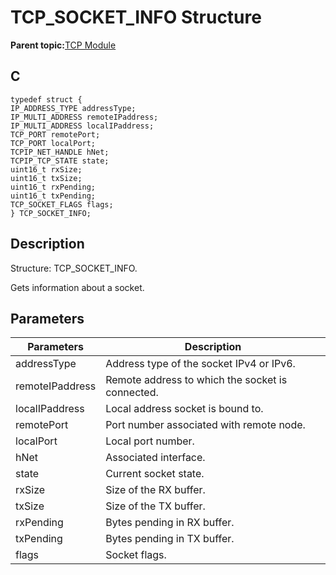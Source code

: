 # TCP\_SOCKET\_INFO Structure

**Parent topic:**[TCP Module](GUID-9461917B-27CE-44ED-80DB-67D963896E8F.md)

## C

```
typedef struct {
IP_ADDRESS_TYPE addressType;
IP_MULTI_ADDRESS remoteIPaddress;
IP_MULTI_ADDRESS localIPaddress;
TCP_PORT remotePort;
TCP_PORT localPort;
TCPIP_NET_HANDLE hNet;
TCPIP_TCP_STATE state;
uint16_t rxSize;
uint16_t txSize;
uint16_t rxPending;
uint16_t txPending;
TCP_SOCKET_FLAGS flags;
} TCP_SOCKET_INFO;
```

## Description

Structure: TCP\_SOCKET\_INFO.

Gets information about a socket.

## Parameters

|Parameters|Description|
|----------|-----------|
|addressType|Address type of the socket IPv4 or IPv6.|
|remoteIPaddress|Remote address to which the socket is connected.|
|localIPaddress|Local address socket is bound to.|
|remotePort|Port number associated with remote node.|
|localPort|Local port number.|
|hNet|Associated interface.|
|state|Current socket state.|
|rxSize|Size of the RX buffer.|
|txSize|Size of the TX buffer.|
|rxPending|Bytes pending in RX buffer.|
|txPending|Bytes pending in TX buffer.|
|flags|Socket flags.|

